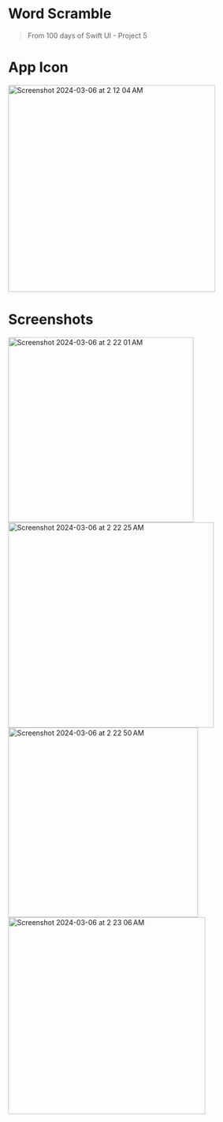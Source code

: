 # Word Scramble
> From 100 days of Swift UI - Project 5

# App Icon
<img width="420" alt="Screenshot 2024-03-06 at 2 12 04 AM" src="https://github.com/anhduy1202/WordScramble/assets/58461444/47cd74b3-9281-4eb2-a7e8-5d15138a151f">

# Screenshots

<img width="376" alt="Screenshot 2024-03-06 at 2 22 01 AM" src="https://github.com/anhduy1202/WordScramble/assets/58461444/10100811-60fd-42fc-9feb-87485561c409">
<img width="417" alt="Screenshot 2024-03-06 at 2 22 25 AM" src="https://github.com/anhduy1202/WordScramble/assets/58461444/89b34ee4-616a-4fad-80a8-d65db85c1fd6">
<img width="385" alt="Screenshot 2024-03-06 at 2 22 50 AM" src="https://github.com/anhduy1202/WordScramble/assets/58461444/4ed27a4e-3f01-492d-b2da-89a68d22ea08">
<img width="400" alt="Screenshot 2024-03-06 at 2 23 06 AM" src="https://github.com/anhduy1202/WordScramble/assets/58461444/53c29931-f2f6-4255-ae02-7b68f76b265b">
